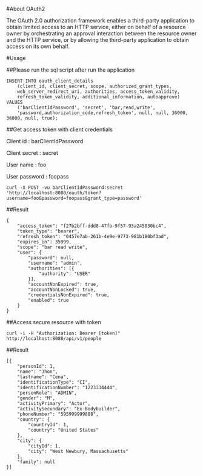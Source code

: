 #About OAuth2

The OAuth 2.0 authorization framework enables a third-party application to obtain limited access to an HTTP service, either on behalf of a resource owner by orchestrating an approval interaction between the resource owner and the HTTP service, or by allowing the third-party application to obtain access on its own behalf.

#Usage

##Please run the sql script after run the application

```
INSERT INTO oauth_client_details
	(client_id, client_secret, scope, authorized_grant_types,
	web_server_redirect_uri, authorities, access_token_validity,
	refresh_token_validity, additional_information, autoapprove)
VALUES
	('barClientIdPassword', 'secret', 'bar,read,write',
	'password,authorization_code,refresh_token', null, null, 36000, 36000, null, true);
```

##Get access token with client credentials

Client id : barClientIdPassword

Client secret : secret

User name : foo

User password : foopass


```
curl -X POST -vu barClientIdPassword:secret 'http://localhost:8080/oauth/token?username=foo&password=foopass&grant_type=password'
```

##Result

```
{
	"access_token": "f27b2bff-ddd8-47fb-9f57-93a245030bc4",
	"token_type": "bearer",
	"refresh_token": "0457e7ab-261b-4e9e-9773-981b180bf3ad",
	"expires_in": 35999,
	"scope": "bar read write",
	"user": {
		"password": null,
		"username": "admin",
		"authorities": [{
			"authority": "USER"
		}],
		"accountNonExpired": true,
		"accountNonLocked": true,
		"credentialsNonExpired": true,
		"enabled": true
	}
}
```

##Access secure resource with token

```
curl -i -H "Authorization: Bearer [token]" http://localhost:8080/api/v1/people

```

##Result

```
[{
	"personId": 1,
	"name": "Jhon",
	"lastname": "Cena",
	"identificationType": "CI",
	"identificationNumber": "1223334444",
	"personRole": "ADMIN",
	"gender": "M",
	"activityPrimary": "Actor",
	"activitySecundary": "Ex-Bodybuilder",
	"phoneNumber": "595999999888",
	"country": {
		"countryId": 1,
		"country": "United States"
	},
	"city": {
		"cityId": 1,
		"city": "West Newbury, Massachusetts"
	},
	"family": null
}]
```
